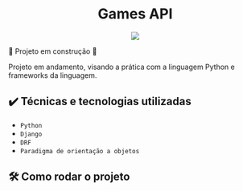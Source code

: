 <h1 align="center"> Games API</h1>

<p align="center"><img src="http://img.shields.io/static/v1?label=STATUS&message=EM%20DESENVOLVIMENTO&color=GREEN&style=for-the-badge"/></p>

:construction: Projeto em construção :construction:

Projeto em andamento, visando a prática com a linguagem Python e frameworks da linguagem.

## ✔️ Técnicas e tecnologias utilizadas

- ``Python``
- ``Django``
- ``DRF``
- ``Paradigma de orientação a objetos``

## 🛠️ Como rodar o projeto
